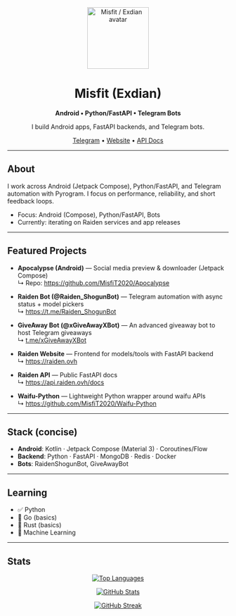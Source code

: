 <!-- Header -->
<div align="center">
  <img src="https://github.com/MisfiT2020/src/blob/37dfd88b0bfe973f815ea55dc57e2bf762961fe5/profile.png" width="140" alt="Misfit / Exdian avatar" />
  <h1>Misfit (Exdian)</h1>
  <p><b>Android • Python/FastAPI • Telegram Bots</b></p>
  <p>I build Android apps, FastAPI backends, and Telegram bots.</p>
  <a href="https://t.me/Exdian">Telegram</a> •
  <a href="https://raiden.ovh">Website</a> •
  <a href="https://api.raiden.ovh/docs">API Docs</a>
</div>

---

## About
I work across Android (Jetpack Compose), Python/FastAPI, and Telegram automation with Pyrogram. I focus on performance, reliability, and short feedback loops.

- Focus: Android (Compose), Python/FastAPI, Bots
- Currently: iterating on Raiden services and app releases

---

## Featured Projects
- **Apocalypse (Android)** — Social media preview & downloader (Jetpack Compose)  
  ↳ Repo: https://github.com/MisfiT2020/Apocalypse  

- **Raiden Bot (@Raiden_ShogunBot)** — Telegram automation with async status + model pickers  
  ↳ https://t.me/Raiden_ShogunBot

- **GiveAway Bot (@xGiveAwayXBot)** — An advanced giveaway bot to host Telegram giveaways  
  ↳ [t.me/xGiveAwayXBot](https://t.me/xGiveAwayXBot)

- **Raiden Website** — Frontend for models/tools with FastAPI backend  
  ↳ https://raiden.ovh

- **Raiden API** — Public FastAPI docs  
  ↳ https://api.raiden.ovh/docs

- **Waifu-Python** — Lightweight Python wrapper around waifu APIs  
  ↳ https://github.com/MisfiT2020/Waifu-Python

---

## Stack (concise)
- **Android**: Kotlin · Jetpack Compose (Material 3) · Coroutines/Flow
- **Backend**: Python · FastAPI · MongoDB · Redis · Docker
- **Bots**: RaidenShogunBot, GiveAwayBot

---

## Learning
- ✅ Python
- 🌱 Go (basics)
- 🌱 Rust (basics)
- 🌱 Machine Learning

---

## Stats

<div align="center">

[![Top Languages](https://github-readme-stats.vercel.app/api/top-langs/?username=MisfiT2020&layout=compact&border_radius=30&bg_color=0d1117&title_color=70a5fd&text_color=c9d1d9&hide_border=false)](https://github.com/anuraghazra/github-readme-stats)

[![GitHub Stats](https://github-readme-stats.vercel.app/api?username=MisfiT2020&show_icons=true&theme=tokyonight&border_radius=30&bg_color=0d1117&icon_color=70a5fd)](https://github.com/anuraghazra/github-readme-stats)

[![GitHub Streak](https://github-readme-streak-stats-gules-six.vercel.app?user=MisfiT2020&theme=tokyonight-duo&border_radius=30)](https://git.io/streak-stats)

</div>
